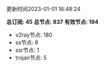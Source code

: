 更新时间2023-01-01 16:48:24

**总订阅: 45**
**总节点: 837**
**有效节点: 194**
- v2ray节点: 180
- ss节点: 8
- ssr节点: 1
- trojan节点: 5
